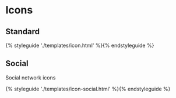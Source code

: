 # Icons

## Standard

{% styleguide './templates/icon.html' %}{% endstyleguide %}


## Social

Social network icons

{% styleguide './templates/icon-social.html' %}{% endstyleguide %}
